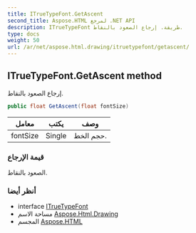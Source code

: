 ```yaml
---
title: ITrueTypeFont.GetAscent
second_title: Aspose.HTML لمرجع .NET API
description: ITrueTypeFont طريقة. إرجاع الصعود بالنقاط.
type: docs
weight: 50
url: /ar/net/aspose.html.drawing/itruetypefont/getascent/
---
```

## ITrueTypeFont.GetAscent method

إرجاع الصعود بالنقاط.

```csharp
public float GetAscent(float fontSize)
```

| معامل | يكتب | وصف |
| --- | --- | --- |
| fontSize | Single | حجم الخط. |

### قيمة الإرجاع

الصعود بالنقاط.

### أنظر أيضا

* interface [ITrueTypeFont](../)
* مساحة الاسم [Aspose.Html.Drawing](../../itruetypefont/)
* المجسم [Aspose.HTML](../../../)


